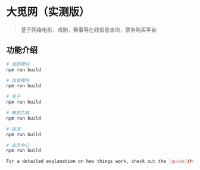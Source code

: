# 大觅网（实测版）

> 基于网络电影，戏剧，赛事等在线信息查询，票务购买平台

## 功能介绍

``` bash
# 戏剧模块
npm run build

# 体育模块
npm run build

# 亲子
npm run build

# 舞蹈古典
npm run build

# 摇滚
npm run build

# 会员中心
npm run build

For a detailed explanation on how things work, check out the [guide](http://vuejs-templates.github.io/webpack/) and [docs for vue-loader](http://vuejs.github.io/vue-loader).
